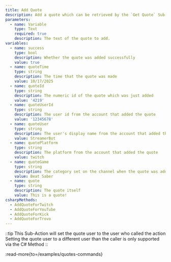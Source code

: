 ```yaml
---
title: Add Quote
description: Add a quote which can be retrieved by the `Get Quote` Sub-Action
parameters:
  - name: Variable
    type: Text
    required: true
    description: The text of the quote to add.
variables:
  - name: success
    type: bool
    description: Whether the quote was added successfully
    value: true
  - name: quoteTime
    type: string
    description: The time that the quote was made
    value: 10/17/2025
  - name: quoteId
    type: string
    description: The numeric id of the quote which was just added
    value: '4219'
  - name: quoteUserId
    type: string
    description: The user id from the account that added the quote
    value: '12345678'
  - name: quoteUser
    type: string
    description: The user's display name from the account that added the quote
    value: StreamerBot
  - name: quotePlatform
    type: string
    description: The platform from the account that added the quote
    value: twitch
  - name: quoteGame
    type: string
    description: The category set on the channel when the quote was added
    value: Beat Saber
  - name: quote
    type: string
    description: The quote itself
    value: This is a quote!
csharpMethods:
  - AddQuoteForTwitch
  - AddQuoteForYouTube
  - AddQuoteForKick
  - AddQuoteForTrovo
---
```


::tip
This Sub-Action will set the quote user to the user who called the action<br/>
Setting the quote user to a different user than the caller is only supported via the C# Method
::

:read-more{to=/examples/quotes-commands}